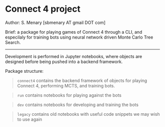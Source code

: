 #  Connect 4 project

Author: S. Menary [sbmenary AT gmail DOT com]

Brief: a package for playing games of Connect 4 through a CLI, and especilaly for training bots using neural network driven Monte Carlo Tree Search.

---

Development is performed in Jupyter notebooks, where objects are designed before being pushed into a backend framework.

Package structure:

> `connect4` contains the backend framework of objects for playing Connect 4, performing MCTS, and training bots.

> `run` contains notebooks for playing against the bots

> `dev` contains notebooks for developing and training the bots

> `legacy` contains old notebooks with useful code snippets we may wish to use again
